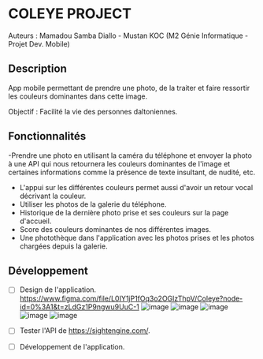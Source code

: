 # COLEYE PROJECT

Auteurs : Mamadou Samba Diallo - Mustan KOC (M2 Génie Informatique - Projet Dev. Mobile)

## Description
App mobile permettant de prendre une photo, de la traiter et faire ressortir les couleurs dominantes dans cette image. 

Objectif : Facilité la vie des personnes daltoniennes.

## Fonctionnalités
-Prendre une photo en utilisant la caméra du téléphone et envoyer la photo à une API qui nous retournera les couleurs dominantes de l'image et certaines informations comme la présence de texte insultant, de nudité, etc.
- L'appui sur les différentes couleurs permet aussi d'avoir un retour vocal décrivant la couleur.
- Utiliser les photos de la galerie du téléphone.
- Historique de la dernière photo prise et ses couleurs sur la page d'accueil.
- Score des couleurs dominantes de nos différentes images.
- Une photothèque dans l'application avec les photos prises et les photos chargées depuis la galerie.


## Développement
- [ ] Design de l'application.
    https://www.figma.com/file/L0IY1jP1fOq3o2OGlzThpV/Coleye?node-id=0%3A1&t=zLdGz1P9ngwu9UuC-1
    ![image](https://user-images.githubusercontent.com/47609360/210363400-bbf4bbb9-1cc9-4632-b4e4-92773fd1b186.png)
![image](https://user-images.githubusercontent.com/47609360/210363473-cdc46f33-8826-4dd8-a426-1d71a3c2a352.png)
![image](https://user-images.githubusercontent.com/47609360/210363529-681764cd-b05a-412d-b21e-ac371e779424.png)
![image](https://user-images.githubusercontent.com/47609360/210363576-abf63c8f-abf1-4cd5-80ef-9577e78d68aa.png)
![image](https://user-images.githubusercontent.com/47609360/210363637-c175cbc9-6191-497e-b20e-824512fef008.png)

     
- [ ] Tester l'API de https://sightengine.com/.
- [ ] Développement de l'application.
